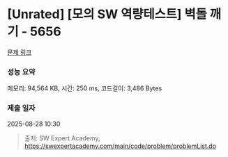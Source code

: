 # [Unrated] [모의 SW 역량테스트] 벽돌 깨기 - 5656 

[문제 링크](https://swexpertacademy.com/main/code/problem/problemDetail.do?contestProbId=AWXRQm6qfL0DFAUo) 

### 성능 요약

메모리: 94,564 KB, 시간: 250 ms, 코드길이: 3,486 Bytes

### 제출 일자

2025-08-28 10:30



> 출처: SW Expert Academy, https://swexpertacademy.com/main/code/problem/problemList.do